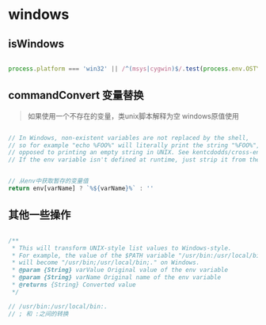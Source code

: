 # windows

## isWindows

```javascript

process.platform === 'win32' || /^(msys|cygwin)$/.test(process.env.OSTYPE)

```


## commandConvert 变量替换

> 如果使用一个不存在的变量，类unix脚本解释为空 windows原值使用

```javascript

// In Windows, non-existent variables are not replaced by the shell,
// so for example "echo %FOO%" will literally print the string "%FOO%", as
// opposed to printing an empty string in UNIX. See kentcdodds/cross-env#145
// If the env variable isn't defined at runtime, just strip it from the command entirely


// 从env中获取暂存的变量值
return env[varName] ? `%${varName}%` : ''

```

## 其他一些操作

```javascript

/**
 * This will transform UNIX-style list values to Windows-style.
 * For example, the value of the $PATH variable "/usr/bin:/usr/local/bin:."
 * will become "/usr/bin;/usr/local/bin;." on Windows.
 * @param {String} varValue Original value of the env variable
 * @param {String} varName Original name of the env variable
 * @returns {String} Converted value
 */

// /usr/bin:/usr/local/bin:.
// ; 和 :之间的转换


```
